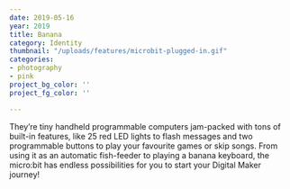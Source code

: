 ```yaml
---
date: 2019-05-16
year: 2019
title: Banana
category: Identity
thumbnail: "/uploads/features/microbit-plugged-in.gif"
categories:
- photography
- pink
project_bg_color: ''
project_fg_color: ''

---
```

They’re tiny handheld programmable computers jam-packed with tons of built-in features, like 25 red LED lights to flash messages and two programmable buttons to play your favourite games or skip songs. From using it as an automatic fish-feeder to playing a banana keyboard, the micro:bit has endless possibilities for you to start your Digital Maker journey!